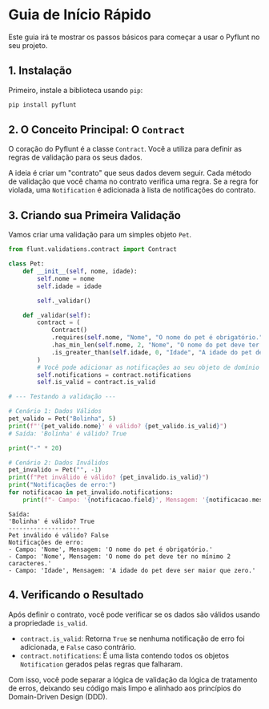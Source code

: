 # Guia de Início Rápido

Este guia irá te mostrar os passos básicos para começar a usar o Pyflunt no seu projeto.

## 1. Instalação

Primeiro, instale a biblioteca usando `pip`:

```bash
pip install pyflunt
```

## 2\. O Conceito Principal: O `Contract`

O coração do Pyflunt é a classe `Contract`. Você a utiliza para definir as regras de validação para os seus dados.

A ideia é criar um "contrato" que seus dados devem seguir. Cada método de validação que você chama no contrato verifica uma regra. Se a regra for violada, uma `Notification` é adicionada à lista de notificações do contrato.

## 3\. Criando sua Primeira Validação

Vamos criar uma validação para um simples objeto `Pet`.

```python
from flunt.validations.contract import Contract

class Pet:
    def __init__(self, nome, idade):
        self.nome = nome
        self.idade = idade

        self._validar()

    def _validar(self):
        contract = (
            Contract()
            .requires(self.nome, "Nome", "O nome do pet é obrigatório.")
            .has_min_len(self.nome, 2, "Nome", "O nome do pet deve ter no mínimo 2 caracteres.")
            .is_greater_than(self.idade, 0, "Idade", "A idade do pet deve ser maior que zero.")
        )
        # Você pode adicionar as notificações ao seu objeto de domínio
        self.notifications = contract.notifications
        self.is_valid = contract.is_valid

# --- Testando a validação ---

# Cenário 1: Dados Válidos
pet_valido = Pet("Bolinha", 5)
print(f"'{pet_valido.nome}' é válido? {pet_valido.is_valid}")
# Saída: 'Bolinha' é válido? True

print("-" * 20)

# Cenário 2: Dados Inválidos
pet_invalido = Pet("", -1)
print(f"Pet inválido é válido? {pet_invalido.is_valid}")
print("Notificações de erro:")
for notificacao in pet_invalido.notifications:
    print(f"- Campo: '{notificacao.field}', Mensagem: '{notificacao.message}'")
```

```
Saída:
'Bolinha' é válido? True
--------------------
Pet inválido é válido? False
Notificações de erro:
- Campo: 'Nome', Mensagem: 'O nome do pet é obrigatório.'
- Campo: 'Nome', Mensagem: 'O nome do pet deve ter no mínimo 2 caracteres.'
- Campo: 'Idade', Mensagem: 'A idade do pet deve ser maior que zero.'
```

## 4\. Verificando o Resultado

Após definir o contrato, você pode verificar se os dados são válidos usando a propriedade `is_valid`.

  - `contract.is_valid`: Retorna `True` se nenhuma notificação de erro foi adicionada, e `False` caso contrário.
  - `contract.notifications`: É uma lista contendo todos os objetos `Notification` gerados pelas regras que falharam.

Com isso, você pode separar a lógica de validação da lógica de tratamento de erros, deixando seu código mais limpo e alinhado aos princípios do Domain-Driven Design (DDD).

